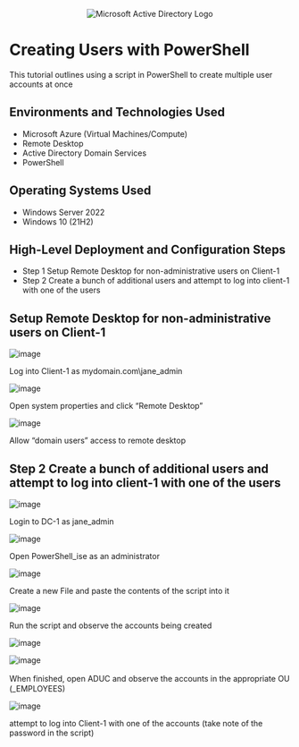 <p align="center">
<img src="https://i.imgur.com/pU5A58S.png" alt="Microsoft Active Directory Logo"/>
</p>

<h1>Creating Users with PowerShell</h1>
This tutorial outlines using a script in PowerShell to create multiple user accounts at once<br />

<h2>Environments and Technologies Used</h2>

- Microsoft Azure (Virtual Machines/Compute)
- Remote Desktop
- Active Directory Domain Services
- PowerShell

<h2>Operating Systems Used </h2>

- Windows Server 2022
- Windows 10 (21H2)

<h2>High-Level Deployment and Configuration Steps</h2>

- Step 1 Setup Remote Desktop for non-administrative users on Client-1
- Step 2 Create a bunch of additional users and attempt to log into client-1 with one of the users

<h2>Setup Remote Desktop for non-administrative users on Client-1</h2>

![image](https://github.com/user-attachments/assets/0d6159fe-1ff5-4961-8573-dfcdd3014872)

<p>
Log into Client-1 as mydomain.com\jane_admin
</p>

![image](https://github.com/user-attachments/assets/609de193-d38a-4dde-8ac3-0005025dbe8d)

<p>
Open system properties and click “Remote Desktop”
</p>

![image](https://github.com/user-attachments/assets/726def38-a5f3-423c-83a8-78e415ff5823)

<p>
Allow “domain users” access to remote desktop
</p>

<h2>Step 2 Create a bunch of additional users and attempt to log into client-1 with one of the users</h2>

![image](https://github.com/user-attachments/assets/5d786791-7f9a-414f-b2bb-f5ce4eb46b66)

<p>
Login to DC-1 as jane_admin
</p>

![image](https://github.com/user-attachments/assets/ad2b6da2-87c4-48d0-8b9a-3e752a661b02)

<p>
Open PowerShell_ise as an administrator
</p>

![image](https://github.com/user-attachments/assets/d72a83eb-1e83-41db-ae39-08877d96a426)

<p>
Create a new File and paste the contents of the script into it
</p>

![image](https://github.com/user-attachments/assets/3ca7f907-bf75-4d3f-83dc-5c847f89b1d3)

<p>
Run the script and observe the accounts being created
</p>

![image](https://github.com/user-attachments/assets/0376d237-631c-48c5-990f-d8b625293a01)

![image](https://github.com/user-attachments/assets/b783f86c-0b35-43a0-9428-921f9dc57ed4)

<p>
When finished, open ADUC and observe the accounts in the appropriate OU　(_EMPLOYEES)
</p>

![image](https://github.com/user-attachments/assets/bd982e45-5ede-4208-82ad-029238d4b615)

<p>
attempt to log into Client-1 with one of the accounts (take note of the password in the script)
</p>
